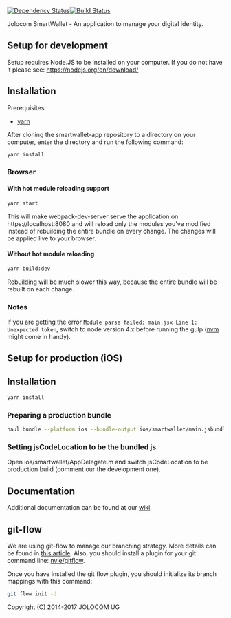 [![Dependency Status](https://david-dm.org/jolocom/smartwallet-app/develop.svg)](https://david-dm.org/jolocom/smartwallet-app/develop)[![Build Status](https://travis-ci.org/jolocom/smartwallet-app.svg?branch=develop)](https://travis-ci.org/jolocom/smartwallet-app)

Jolocom SmartWallet - An application to manage your digital identity.

Setup for development
---------------------

Setup requires Node.JS to be installed on your computer. If you do not have it please see:
https://nodejs.org/en/download/

## Installation

Prerequisites:
- [yarn](https://yarnpkg.com)

After cloning the smartwallet-app repository to a directory on your computer, enter the directory and run the following command:

```bash
yarn install
```

### Browser

#### With hot module reloading support

```bash
yarn start
```
This will make webpack-dev-server serve the application on https://localhost:8080 and will reload only the modules you've modified instead of rebuilding the entire bundle on every change. The changes will be applied live to your browser.

#### Without hot module reloading

```bash
yarn build:dev
```
Rebuilding will be much slower this way, because the entire bundle will be rebuilt on each change.

### Notes

If you are getting the error `Module parse failed: main.jsx Line 1: Unexpected token`, switch to node version 4.x before running the gulp ([nvm](https://github.com/creationix/nvm) might come in handy).

Setup for production (iOS)
--------------------

## Installation
```bash
yarn install
```

### Preparing a production bundle

```bash
haul bundle --platform ios --bundle-output ios/smartwallet/main.jsbundle --assets-dest ios
```

### Setting jsCodeLocation to be the bundled js

Open ios/smartwallet/AppDelegate.m and switch jsCodeLocation to be production build (comment our the development one).


Documentation
-------------
Additional documentation can be found at our [wiki](https://github.com/jolocom/smartwallet/wiki).


git-flow
--------

We are using git-flow to manage our branching strategy. More details can be found in [this article](http://nvie.com/posts/a-successful-git-branching-model/). Also, you should install a plugin for your git command line: [nvie/gitflow](https://github.com/nvie/gitflow).

Once you have installed the git flow plugin, you should initialize its branch mappings with this command:
```bash
git flow init -d
```

Copyright (C) 2014-2017  JOLOCOM UG
